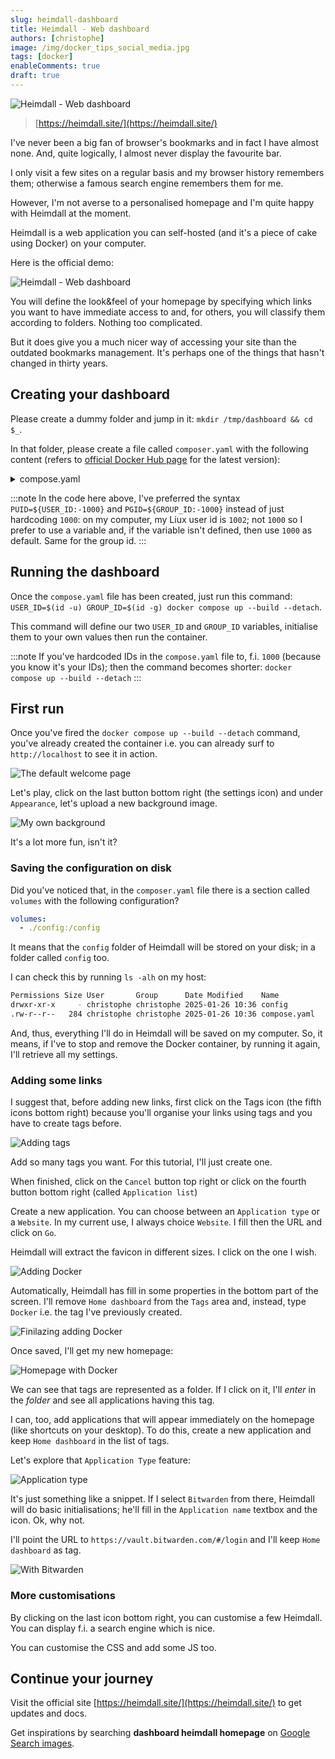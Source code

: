 ```yaml
---
slug: heimdall-dashboard
title: Heimdall - Web dashboard
authors: [christophe]
image: /img/docker_tips_social_media.jpg
tags: [docker]
enableComments: true
draft: true
---
```

![Heimdall - Web dashboard](/img/docker_tips_banner.jpg)

> [https://heimdall.site/](https://heimdall.site/)

I've never been a big fan of browser's bookmarks and in fact I have almost none. And, quite logically, I almost never display the favourite bar.

I only visit a few sites on a regular basis and my browser history remembers them; otherwise a famous search engine remembers them for me.

However, I'm not averse to a personalised homepage and I'm quite happy with Heimdall at the moment.

<!-- truncate -->

Heimdall is a web application you can self-hosted (and it's a piece of cake using Docker) on your computer. 

Here is the official demo:

![Heimdall - Web dashboard](./images/heimdall.gif)

You will define the look&feel of your homepage by specifying which links you want to have immediate access to and, for others, you will classify them according to folders.  Nothing too complicated.

But it does give you a much nicer way of accessing your site than the outdated bookmarks management.  It's perhaps one of the things that hasn't changed in thirty years.

## Creating your dashboard

Please create a dummy folder and jump in it: `mkdir /tmp/dashboard && cd $_`.

In that folder, please create a file called `composer.yaml` with the following content (refers to [official Docker Hub page](https://hub.docker.com/r/linuxserver/heimdall/) for the latest version):

<details>
<summary>compose.yaml</summary>

```yaml
services:
  heimdall:
    image: lscr.io/linuxserver/heimdall:latest
    container_name: heimdall
    environment:
      - PUID=${USER_ID:-1000}
      - PGID=${GROUP_ID:-1000}
      - TZ=Europe/Brussels
    volumes:
      - ./config:/config
    ports:
      - 80:80
      - 443:443
    restart: unless-stopped
```
</details>

:::note 
In the code here above, I've preferred the syntax `PUID=${USER_ID:-1000}` and `PGID=${GROUP_ID:-1000}` instead of just hardcoding `1000`: on my computer, my Liux user id is `1002`; not `1000` so I prefer to use a variable and, if the variable isn't defined, then use `1000` as default. Same for the group id.
:::

## Running the dashboard

Once the `compose.yaml` file has been created, just run this command: `USER_ID=$(id -u) GROUP_ID=$(id -g) docker compose up --build --detach`.

This command will define our two `USER_ID` and `GROUP_ID` variables, initialise them to your own values then run the container.

:::note
If you've hardcoded IDs in the `compose.yaml` file to, f.i. `1000` (because you know it's your IDs); then the command becomes shorter: `docker compose up --build --detach`
:::

## First run

Once you've fired the `docker compose up --build --detach` command, you've already created the container i.e. you can already surf to `http://localhost` to see it in action.

![The default welcome page](./images/welcome.png)

Let's play, click on the last button bottom right (the settings icon) and under `Appearance`, let's upload a new background image.

![My own background](./images/welcome_2.png)

It's a lot more fun, isn't it?

### Saving the configuration on disk

Did you've noticed that, in the `composer.yaml` file there is a section called `volumes` with the following configuration?

```yaml
volumes:
  - ./config:/config
```

It means that the `config` folder of Heimdall will be stored on your disk; in a folder called `config` too.

I can check this by running `ls -alh` on my host:

```bash
Permissions Size User       Group      Date Modified    Name
drwxr-xr-x     - christophe christophe 2025-01-26 10:36 config
.rw-r--r--   284 christophe christophe 2025-01-26 10:36 compose.yaml
```

And, thus, everything I'll do in Heimdall will be saved on my computer. So, it means, if I've to stop and remove the Docker container, by running it again, I'll retrieve all my settings.

### Adding some links

I suggest that, before adding new links, first click on the Tags icon (the fifth icons bottom right) because you'll organise your links using tags and you have to create tags before.

![Adding tags](./images/tags.png)

Add so many tags you want. For this tutorial, I'll just create one.

When finished, click on the `Cancel` button top right or click on the fourth button bottom right (called `Application list`)

Create a new application. You can choose between an `Application type` or a `Website`. In my current use, I always choice `Website`. I fill then the URL and click on `Go`.

Heimdall will extract the favicon in different sizes. I click on the one I wish.

![Adding Docker](./images/adding_docker.png)

Automatically, Heimdall has fill in some properties in the bottom part of the screen. I'll remove `Home dashboard` from the `Tags` area and, instead, type `Docker` i.e. the tag I've previously created.

![Finilazing adding Docker](./images/application_docker.png)

Once saved, I'll get my new homepage:

![Homepage with Docker](./images/homepage_docker.png)

We can see that tags are represented as a folder. If I click on it, I'll *enter* in the *folder* and see all applications having this tag.

I can, too, add applications that will appear immediately on the homepage (like shortcuts on your desktop). To do this, create a new application and keep `Home dashboard` in the list of tags.

Let's explore that `Application Type` feature:

![Application type](./images/application_type.png)

It's just something like a snippet. If I select `Bitwarden` from there, Heimdall will do basic initialisations; he'll fill in the `Application name` textbox and the icon. Ok, why not.

I'll point the URL to `https://vault.bitwarden.com/#/login` and I'll keep `Home dashboard` as tag.

![With Bitwarden](./images/bitwarden.png)

### More customisations

By clicking on the last icon bottom right, you can customise a few Heimdall. You can display f.i. a search engine which is nice.

You can customise the CSS and add some JS too.

## Continue your journey

Visit the official site [https://heimdall.site/](https://heimdall.site/) to get updates and docs.

Get inspirations by searching **dashboard heimdall homepage** on [Google Search images](https://www.google.com/search?sca_esv=e645136bb336bc61&q=dashboard+heimdall+homepage&udm=2).